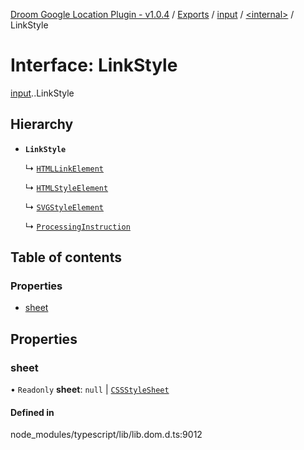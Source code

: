[Droom Google Location Plugin - v1.0.4](../README.md) / [Exports](../modules.md) / [input](../modules/input.md) / [<internal\>](../modules/input._internal_.md) / LinkStyle

# Interface: LinkStyle

[input](../modules/input.md).[<internal>](../modules/input._internal_.md).LinkStyle

## Hierarchy

- **`LinkStyle`**

  ↳ [`HTMLLinkElement`](input._internal_.HTMLLinkElement.md)

  ↳ [`HTMLStyleElement`](input._internal_.HTMLStyleElement.md)

  ↳ [`SVGStyleElement`](input._internal_.SVGStyleElement.md)

  ↳ [`ProcessingInstruction`](input._internal_.ProcessingInstruction.md)

## Table of contents

### Properties

- [sheet](input._internal_.LinkStyle.md#sheet)

## Properties

### sheet

• `Readonly` **sheet**: ``null`` \| [`CSSStyleSheet`](../modules/input._internal_.md#cssstylesheet)

#### Defined in

node_modules/typescript/lib/lib.dom.d.ts:9012

